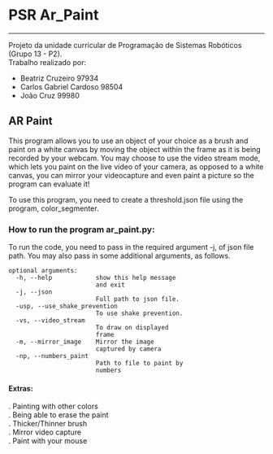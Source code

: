 # PSR Ar_Paint
***
Projeto da unidade curricular de Programação de Sistemas Robóticos (Grupo 13 - P2).  
Trabalho realizado por:  

- Beatriz Cruzeiro 97934
- Carlos Gabriel Cardoso 98504
- João Cruz 99980

## AR Paint

This program allows you to use an object of your choice as a brush and paint on a white canvas by moving the object within the frame as it is being recorded by your webcam. You may choose to use the video stream mode, which lets you paint on the live video of your camera, as opposed to a white canvas, you can mirror your videocapture and even paint a picture so the program can evaluate it!

To use this program, you need to create a threshold.json file using the program, color_segmenter.

### How to run the program ar_paint.py:

To run the code, you need to pass in the required argument -j, of json file path. You may also pass in some additional arguments, as follows.

```text
optional arguments:
  -h, --help            show this help message
                        and exit
  -j, --json
                        Full path to json file.
  -usp, --use_shake_prevention
                        To use shake prevention.
  -vs, --video_stream
                        To draw on displayed
                        frame
  -m, --mirror_image    Mirror the image
                        captured by camera
  -np, --numbers_paint
                        Path to file to paint by
                        numbers

```
#### Extras:
. Painting with other colors  
. Being able to erase the paint  
. Thicker/Thinner brush  
. Mirror video capture  
. Paint with your mouse  
